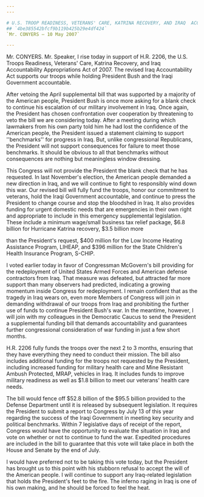 ```yaml
---
---

# U.S. TROOP READINESS, VETERANS' CARE, KATRINA RECOVERY, AND IRAQ  ACCOUNTABILITY APPROPRIATIONS ACT, 2007
## `4be385542bfcf9b119b425b29e4df424`
`Mr. CONYERS — 10 May 2007`

---
```



Mr. CONYERS. Mr. Speaker, I rise today in support of H.R. 2206, the 
U.S. Troops Readiness, Veterans' Care, Katrina Recovery, and Iraq 
Accountability Appropriations Act of 2007. The revised Iraq 
Accountability Act supports our troops while holding President Bush and 
the Iraqi Government accountable.

After vetoing the April supplemental bill that was supported by a 
majority of the American people, President Bush is once more asking for 
a blank check to continue his escalation of our military involvement in 
Iraq. Once again, the President has chosen confrontation over 
cooperation by threatening to veto the bill we are considering today. 
After a meeting during which lawmakers from his own party told him he 
had lost the confidence of the American people, the President issued a 
statement claiming to support ''benchmarks'' for progress in Iraq. But, 
unlike congressional Republicans, the President will not support 
consequences for failure to meet those benchmarks. It should be obvious 
to all that benchmarks without consequences are nothing but meaningless 
window dressing.

This Congress will not provide the President the blank check that he 
has requested. In last November's election, the American people 
demanded a new direction in Iraq, and we will continue to fight to 
responsibly wind down this war. Our revised bill will fully fund the 
troops, honor our commitment to veterans, hold the Iraqi Government 
accountable, and continue to press the President to change course and 
stop the bloodshed in Iraq. It also provides funding for urgent 
domestic needs that are emergencies in their own right and appropriate 
to include in this emergency supplemental legislation. These include a 
minimum wage/small business tax relief package, $6.8 billion for 
Hurricane Katrina recovery, $3.5 billion more


than the President's request, $400 million for the Low Income Heating 
Assistance Program, LIHEAP, and $396 million for the State Children's 
Health Insurance Program, S-CHIP.

I voted earlier today in favor of Congressman McGovern's bill 
providing for the redeployment of United States Armed Forces and 
American defense contractors from Iraq. That measure was defeated, but 
attracted far more support than many observers had predicted, 
indicating a growing momentum inside Congress for redeployment. I 
remain confident that as the tragedy in Iraq wears on, even more 
Members of Congress will join in demanding withdrawal of our troops 
from Iraq and prohibiting the further use of funds to continue 
President Bush's war. In the meantime, however, I will join with my 
colleagues in the Democratic Caucus to send the President a 
supplemental funding bill that demands accountability and guarantees 
further congressional consideration of war funding in just a few short 
months.

H.R. 2206 fully funds the troops over the next 2 to 3 months, 
ensuring that they have everything they need to conduct their mission. 
The bill also includes additional funding for the troops not requested 
by the President, including increased funding for military health care 
and Mine Resistant Ambush Protected, MRAP, vehicles in Iraq. It 
includes funds to improve military readiness as well as $1.8 billion to 
meet our veterans' health care needs.

The bill would fence off $52.8 billion of the $95.5 billion provided 
to the Defense Department until it is released by subsequent 
legislation. It requires the President to submit a report to Congress 
by July 13 of this year regarding the success of the Iraqi Government 
in meeting key security and political benchmarks. Within 7 legislative 
days of receipt of the report, Congress would have the opportunity to 
evaluate the situation in Iraq and vote on whether or not to continue 
to fund the war. Expedited procedures are included in the bill to 
guarantee that this vote will take place in both the House and Senate 
by the end of July.

I would have preferred not to be taking this vote today, but the 
President has brought us to this point with his stubborn refusal to 
accept the will of the American people. I will continue to support any 
Iraq-related legislation that holds the President's feet to the fire. 
The inferno raging in Iraq is one of his own making, and he should be 
forced to feel the heat.